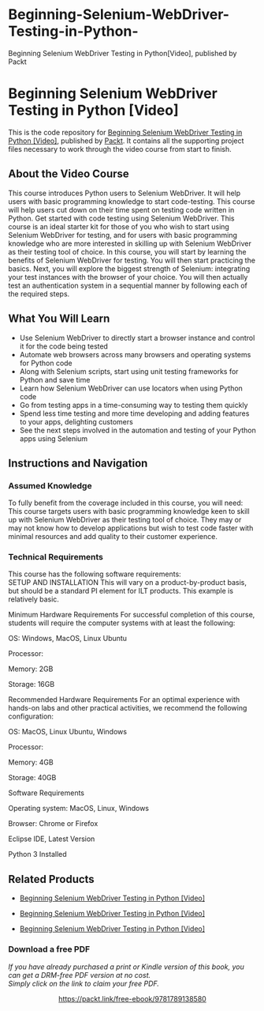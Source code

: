 # Beginning-Selenium-WebDriver-Testing-in-Python-
Beginning Selenium WebDriver Testing in Python[Video], published by Packt
# Beginning Selenium WebDriver Testing in Python [Video]
This is the code repository for [Beginning Selenium WebDriver Testing in Python [Video]](https://www.packtpub.com/web-development/beginning-selenium-webdriver-testing-python-video?utm_source=github&utm_medium=repository&utm_campaign=9781789138580), published by [Packt](https://www.packtpub.com/?utm_source=github). It contains all the supporting project files necessary to work through the video course from start to finish.
## About the Video Course
This course introduces Python users to Selenium WebDriver. It will help users with basic programming knowledge to start code-testing. This course will help users cut down on their time spent on testing code written in Python. 
Get started with code testing using Selenium WebDriver. This course is an ideal starter kit for those of you who wish to start using Selenium WebDriver for testing, and for users with basic programming knowledge who are more interested in skilling up with Selenium WebDriver as their testing tool of choice. In this course, you will start by learning the benefits of Selenium WebDriver for testing. You will then start practicing the basics. Next, you will explore the biggest strength of Selenium: integrating your test instances with the browser of your choice. You will then actually test an authentication system in a sequential manner by following each of the required steps.

<H2>What You Will Learn</H2>
<DIV class=book-info-will-learn-text>
<UL>
<LI>Use Selenium WebDriver to directly start a browser instance and control it for the code being tested&nbsp; 
<LI>Automate web browsers across many browsers and operating systems for Python code 
<LI>Along with Selenium scripts, start using unit testing frameworks for Python and save time 
<LI>Learn how Selenium WebDriver can use locators when using Python code 
<LI>Go from testing apps in a time-consuming way to testing them quickly&nbsp; 
<LI>Spend less time testing and more time developing and adding features to your apps, delighting customers 
<LI>See the next steps involved in the automation and testing of your Python apps using Selenium </LI></UL></DIV>

## Instructions and Navigation
### Assumed Knowledge
To fully benefit from the coverage included in this course, you will need:<br/>
This course targets users with basic programming knowledge keen to skill up with Selenium WebDriver as their testing tool of choice. They may or may not know how to develop applications but wish to test code faster with minimal resources and add quality to their customer experience.
### Technical Requirements
This course has the following software requirements:<br/>
SETUP AND INSTALLATION
This will vary on a product-by-product basis, but should be a standard PI element for ILT products. This example is relatively basic.

Minimum Hardware Requirements
For successful completion of this course, students will require the computer systems with at least the following:


OS: Windows, MacOS, Linux Ubuntu



Processor: 



Memory: 2GB



Storage: 16GB


Recommended Hardware Requirements
For an optimal experience with hands-on labs and other practical activities, we recommend the following configuration:


OS: MacOS, Linux Ubuntu, Windows



Processor:  



Memory: 4GB



Storage: 40GB


Software Requirements

Operating system: MacOS, Linux, Windows



Browser: Chrome or Firefox



Eclipse IDE, Latest Version



Python 3 Installed

## Related Products
* [Beginning Selenium WebDriver Testing in Python [Video]](https://www.packtpub.com/web-development/beginning-selenium-webdriver-testing-python-video?utm_source=github&utm_medium=repository&utm_campaign=9781789138580)

* [Beginning Selenium WebDriver Testing in Python [Video]](https://www.packtpub.com/web-development/beginning-selenium-webdriver-testing-python-video?utm_source=github&utm_medium=repository&utm_campaign=9781789138580)

* [Beginning Selenium WebDriver Testing in Python [Video]](https://www.packtpub.com/web-development/beginning-selenium-webdriver-testing-python-video?utm_source=github&utm_medium=repository&utm_campaign=9781789138580)

### Download a free PDF

 <i>If you have already purchased a print or Kindle version of this book, you can get a DRM-free PDF version at no cost.<br>Simply click on the link to claim your free PDF.</i>
<p align="center"> <a href="https://packt.link/free-ebook/9781789138580">https://packt.link/free-ebook/9781789138580 </a> </p>